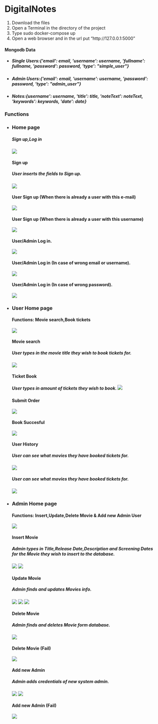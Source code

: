 # DigitalNotes

<ol>
  <li>Download the files</li>
  <li>Open a Terminal in the directory of the project</li>
  <li>Type sudo docker-compose up</li>
  <li>Open a web browser and in the url put “http://127.0.0.1:5000”</li>
</ol>
  <h4>Mongodb Data</h4>
<ul>
  <li><h5>Single Users:{'email': email, 'username': username, 'fullname': fullname, 'password': password, 'type': "simple_user"}</h5></li>
  <li><h5>Admin Users:{'email': email, 'username': username, 'password': password, 'type': "admin_user"}</h5></li>
  <li><h5>Notes:{username': username, 'title': title, 'noteText': noteText, 'keywords': keywords, 'date': date}</h5></li>
  </ul>
<h3> Functions</h3>
<ul>
  <li>
     <h3>Home page</h3>
      <h5>Sign up,Log in</h5>
      <img src='Screenshots/Screenshot from 2022-07-06 00-44-52.png'></img> 
      <h4>Sign up</h4>
      <h5>User inserts the fields to Sign up.</h5>
      <img src='Screenshots/Screenshot from 2022-07-06 00-47-03.png'></img>
      <h4>User Sign up (When there is already a user with this e-mail)</h4>
      <img src='Screenshots/Screenshot from 2022-07-06 00-47-43.png'></img>
      <h4>User Sign up (When there is already a user with this username)</h4>
      <img src='Screenshots/Screenshot from 2022-07-06 00-48-34.png'></img>    
      <h4>User/Admin Log in.</h4>
      <img src='Screenshots/Screenshot from 2022-07-06 00-49-49.png'></img> 
      <h4>User/Admin Log in (In case of wrong email or username).</h4>
      <img src='Screenshots/Screenshot from 2022-07-06 00-50-20.png'></img> 
      <h4>User/Admin Log in (In case of wrong password).</h4>
      <img src='Screenshots/Screenshot from 2022-07-06 00-50-55.png'></img> 
    </li>
    <li>
      <h3>User Home page</h3>
      <h4>Functions: Movie search,Book tickets</h4>
      <img src='Screenshots/Screenshot from 2022-07-06 00-51-10.png'></img>
      <h4>Movie search</h4>
      <h5>User types in the movie title they wish to book tickets for.</h5>
      <img src='Screenshots/Screenshot from 2022-07-06 00-54-08.png'></img>
      <h4>Ticket Book</h4>
      <h5>User types in amount of tickets they wish to book.
      <img src='Screenshots/Screenshot from 2022-07-06 00-54-37.png'></img>
      <h4>Submit Order</h4>
      <img src='Screenshots/Screenshot from 2022-07-06 00-55-06.png'></img>
      <h4>Book Succesful</h4>
      <img src='Screenshots/Screenshot from 2022-07-06 00-55-21.png'></img>
      <h4>User History</h4>
      <h5>User can see what movies they have booked tickets for.</h5>
      <img src='Screenshots/Screenshot from 2022-07-06 00-56-34.png'></img>
      <h5>User can see what movies they have booked tickets for.</h5>
      <img src='Screenshots/Screenshot from 2022-07-06 00-56-45.png'></img>
    </li>
    <li>
      <h3>Admin Home page</h3>
      <h4>Functions: Insert,Update,Delete Movie & Add new Admin User</h4>
      <img src='Screenshots/admin_page.png'></img>
      <h4>Insert Movie</h4>
      <h5>Admin types in Title,Release Date,Description and Screening Dates for the Movie they wish to insert to the database.</h5>
      <img src='Screenshots/admin_insert_movie.png'></img>
      <img src='Screenshots/admin_insert_movie2.png'></img>
      <h4>Update Movie</h4>   
      <h5>Admin finds and updates Movies info.</h5>
      <img src='Screenshots/admin_movie_update2.png'></img>
      <img src='Screenshots/admin_movie_update3.png'></img>
      <img src='Screenshots/admin_movie_update_success.png'></img>
      <h4>Delete Movie</h4>   
      <h5>Admin finds and deletes Movie form database.</h5>
      <img src='Screenshots/admin_movie_delete.png'></img>
      <h4>Delete Movie (Fail)</h4>
      <img src='Screenshots/admin_movie_delete_fail.png'></img>
      <h4>Add new Admin</h4>
      <h5>Admin adds credentials of new system admin.</h5>
      <img src='Screenshots/admin_new_admin.png'></img>
      <img src='Screenshots/admin_new_admin2.png'></img>
      <h4>Add new Admin (Fail)</h4>
      <img src='Screenshots/admin_new_admin_fail.png'></img>
    </li>
</ul>
